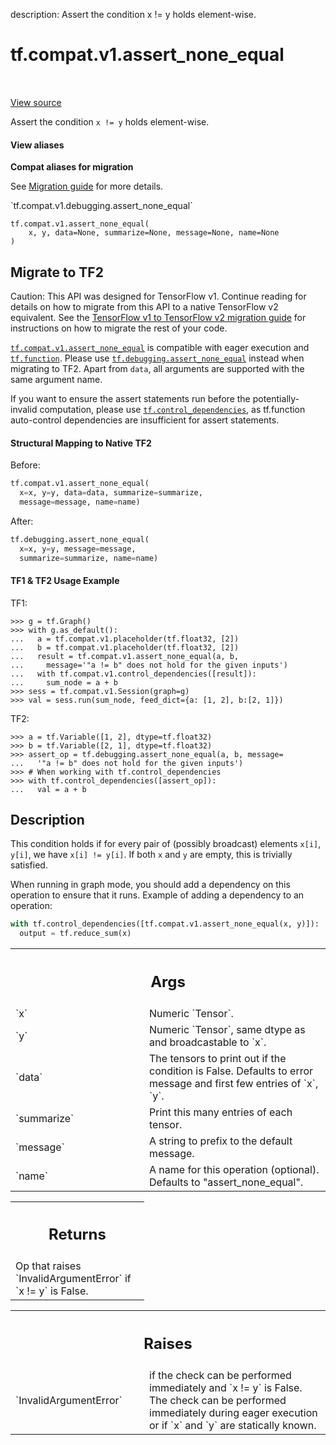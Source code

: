 description: Assert the condition x != y holds element-wise.

<div itemscope itemtype="http://developers.google.com/ReferenceObject">
<meta itemprop="name" content="tf.compat.v1.assert_none_equal" />
<meta itemprop="path" content="Stable" />
</div>

# tf.compat.v1.assert_none_equal

<!-- Insert buttons and diff -->

<table class="tfo-notebook-buttons tfo-api nocontent" align="left">

</table>

<a target="_blank" class="external" href="/code/stable/tensorflow/python/ops/check_ops.py">View source</a>



Assert the condition `x != y` holds element-wise.


<section class="expandable">
  <h4 class="showalways">View aliases</h4>
  <p>
<b>Compat aliases for migration</b>
<p>See
<a href="https://www.tensorflow.org/guide/migrate">Migration guide</a> for
more details.</p>
<p>`tf.compat.v1.debugging.assert_none_equal`</p>
</p>
</section>

<pre class="devsite-click-to-copy prettyprint lang-py tfo-signature-link">
<code>tf.compat.v1.assert_none_equal(
    x, y, data=None, summarize=None, message=None, name=None
)
</code></pre>





 <section><devsite-expandable expanded>
 <h2 class="showalways">Migrate to TF2</h2>

Caution: This API was designed for TensorFlow v1.
Continue reading for details on how to migrate from this API to a native
TensorFlow v2 equivalent. See the
[TensorFlow v1 to TensorFlow v2 migration guide](https://www.tensorflow.org/guide/migrate)
for instructions on how to migrate the rest of your code.

<a href="../../../tf/compat/v1/assert_none_equal.md"><code>tf.compat.v1.assert_none_equal</code></a> is compatible with eager execution and
<a href="../../../tf/function.md"><code>tf.function</code></a>.
Please use <a href="../../../tf/debugging/assert_none_equal.md"><code>tf.debugging.assert_none_equal</code></a> instead when migrating to TF2. Apart
from `data`, all arguments are supported with the same argument name.

If you want to ensure the assert statements run before the
potentially-invalid computation, please use <a href="../../../tf/control_dependencies.md"><code>tf.control_dependencies</code></a>,
as tf.function auto-control dependencies are insufficient for assert
statements.

#### Structural Mapping to Native TF2

Before:

```python
tf.compat.v1.assert_none_equal(
  x=x, y=y, data=data, summarize=summarize,
  message=message, name=name)
```

After:

```python
tf.debugging.assert_none_equal(
  x=x, y=y, message=message,
  summarize=summarize, name=name)
```

#### TF1 & TF2 Usage Example

TF1:

```
>>> g = tf.Graph()
>>> with g.as_default():
...   a = tf.compat.v1.placeholder(tf.float32, [2])
...   b = tf.compat.v1.placeholder(tf.float32, [2])
...   result = tf.compat.v1.assert_none_equal(a, b,
...     message='"a != b" does not hold for the given inputs')
...   with tf.compat.v1.control_dependencies([result]):
...     sum_node = a + b
>>> sess = tf.compat.v1.Session(graph=g)
>>> val = sess.run(sum_node, feed_dict={a: [1, 2], b:[2, 1]})
```


TF2:

```
>>> a = tf.Variable([1, 2], dtype=tf.float32)
>>> b = tf.Variable([2, 1], dtype=tf.float32)
>>> assert_op = tf.debugging.assert_none_equal(a, b, message=
...   '"a != b" does not hold for the given inputs')
>>> # When working with tf.control_dependencies
>>> with tf.control_dependencies([assert_op]):
...   val = a + b
```


 </aside></devsite-expandable></section>

<h2>Description</h2>

<!-- Placeholder for "Used in" -->

This condition holds if for every pair of (possibly broadcast) elements
`x[i]`, `y[i]`, we have `x[i] != y[i]`.
If both `x` and `y` are empty, this is trivially satisfied.

When running in graph mode, you should add a dependency on this operation
to ensure that it runs. Example of adding a dependency to an operation:

```python
with tf.control_dependencies([tf.compat.v1.assert_none_equal(x, y)]):
  output = tf.reduce_sum(x)
```

<!-- Tabular view -->
 <table class="responsive fixed orange">
<colgroup><col width="214px"><col></colgroup>
<tr><th colspan="2"><h2 class="add-link">Args</h2></th></tr>

<tr>
<td>
`x`<a id="x"></a>
</td>
<td>
 Numeric `Tensor`.
</td>
</tr><tr>
<td>
`y`<a id="y"></a>
</td>
<td>
 Numeric `Tensor`, same dtype as and broadcastable to `x`.
</td>
</tr><tr>
<td>
`data`<a id="data"></a>
</td>
<td>
 The tensors to print out if the condition is False.  Defaults to
error message and first few entries of `x`, `y`.
</td>
</tr><tr>
<td>
`summarize`<a id="summarize"></a>
</td>
<td>
Print this many entries of each tensor.
</td>
</tr><tr>
<td>
`message`<a id="message"></a>
</td>
<td>
A string to prefix to the default message.
</td>
</tr><tr>
<td>
`name`<a id="name"></a>
</td>
<td>
A name for this operation (optional).  Defaults to "assert_none_equal".
</td>
</tr>
</table>



<!-- Tabular view -->
 <table class="responsive fixed orange">
<colgroup><col width="214px"><col></colgroup>
<tr><th colspan="2"><h2 class="add-link">Returns</h2></th></tr>
<tr class="alt">
<td colspan="2">
Op that raises `InvalidArgumentError` if `x != y` is False.
</td>
</tr>

</table>



<!-- Tabular view -->
 <table class="responsive fixed orange">
<colgroup><col width="214px"><col></colgroup>
<tr><th colspan="2"><h2 class="add-link">Raises</h2></th></tr>

<tr>
<td>
`InvalidArgumentError`<a id="InvalidArgumentError"></a>
</td>
<td>
if the check can be performed immediately and
`x != y` is False. The check can be performed immediately during
eager execution or if `x` and `y` are statically known.
</td>
</tr>
</table>


